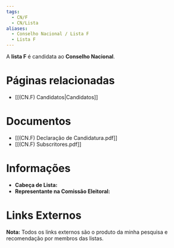 ```yaml
---
tags:
  - CN/F
  - CN/Lista
aliases:
  - Conselho Nacional / Lista F
  - Lista F
---
```

A **lista F** é candidata ao **Conselho Nacional**.

# Páginas relacionadas

- [[(CN.F) Candidatos|Candidatos]]

# Documentos

- [[(CN.F) Declaração de Candidatura.pdf]]
- [[(CN.F) Subscritores.pdf]]

# Informações

- **Cabeça de Lista:** 
- **Representante na Comissão Eleitoral:** 

# Links Externos

**Nota:** Todos os links externos são o produto da minha pesquisa e recomendação por membros das listas.